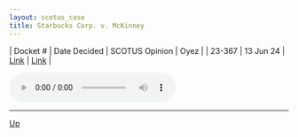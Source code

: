 ```yaml
---
layout: scotus_case
title: Starbucks Corp. v. McKinney
---
```


| Docket # | Date Decided | SCOTUS Opinion | Oyez |
| 23-367 | 13 Jun 24 | [Link](https://www.supremecourt.gov/opinions/23pdf/602us1r34_e29g.pdf) | [Link](https://www.oyez.org/cases/2023/23-367) |

<audio controls>
   <source src='./resources/23-367.mp3' type='audio/mpeg'>
</audio>

<object data='./resources/23-367.pdf' type='application/pdf'></object>

---

[Up](./README.md)